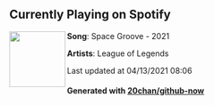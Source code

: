 ## Currently Playing on Spotify

[<img align="left" width="100" src="https://i.scdn.co/image/ab67616d00001e025ca4c4e9dc902d49bc248582">](https://open.spotify.com/album/3usZ7im5mkX0BSZW4iQO2j)

**Song**: Space Groove - 2021

**Artists**: League of Legends

Last updated at 04/13/2021 08:06

#### Generated with [20chan/github-now](https://github.com/20chan/github-now)
